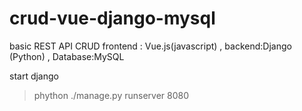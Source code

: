 # crud-vue-django-mysql
basic REST API CRUD frontend : Vue.js(javascript) , backend:Django (Python) , Database:MySQL


start django
> phython ./manage.py runserver 8080
